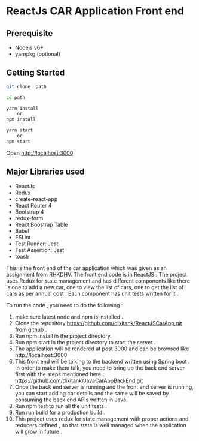 # ReactJs CAR Application Front end 

## Prerequisite
* Nodejs v6+
* yarnpkg (optional)


## Getting Started
```sh
git clone  path

cd path

yarn install
    or
npm install

yarn start
    or
npm start
```

Open [http://localhost:3000](http://localhost:3000)<br>


## Major Libraries used
* ReactJs
* Redux
* create-react-app
* React Router 4
* Bootstrap 4
* redux-form
* React Boostrap Table
* Babel
* ESLint
* Test Runner: Jest
* Test Assertion: Jest
* toastr

This is the front end of the car application which was given as an assignment from RHKDHV. The front end code is in ReactJS . The project uses Redux for state management and has different components like there is one to add a new car, one to view the list of cars, one to get the list of cars as per annual cost . Each component has unit tests written for it . 

To run the code , you need to do the following :
1. make sure latest node and npm is installed . 
2. Clone the repository https://github.com/dixitank/ReactJSCarApp.git from github .
3. Run npm install in the project directory.
4. Run npm start in the project directory to start the server .
5. The application will be rendered at post 3000 and can be browsed like http://localhost:3000
6. This front end will be talking to the backend written using Spring boot . In order to make them talk, you need to bring up the back end server first with the steps mentioned here : https://github.com/dixitank/JavaCarAppBackEnd.git
7. Once the back end server is running and the front end server is running, you can start adding car details and the same will be saved by consuming the back end APIs written in Java.
8. Run npm test to run all the unit tests .
9. Run run build for a production build .
10. This project uses redux for state management with proper actions and reducers defined , so that state is well managed when the application will grow in future . 
